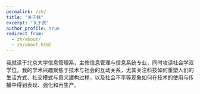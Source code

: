 ```yaml
---
permalink: /zh/
title: "关于我"
excerpt: "关于我"
author_profile: true
redirect_from: 
  - zh/about/
  - zh/about.html
---
```

我就读于北京大学信息管理系，主修信息管理与信息系统专业，同时攻读社会学双学位。我的学术兴趣聚焦于技术与社会的互动关系，尤其关注科技如何重塑人们的生活方式、社交模式与意义建构过程，以及社会不平等现象如何在技术的使用与传播中得到表现、强化和再生产。

